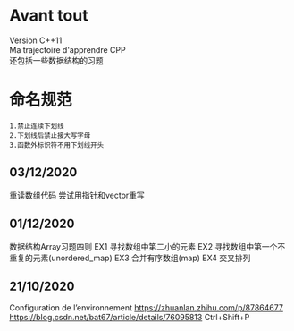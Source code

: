 # Avant tout
Version C++11  
Ma trajectoire d'apprendre CPP  
还包括一些数据结构的习题
# 命名规范
    1.禁止连续下划线
    2.下划线后禁止接大写字母
    3.函数外标识符不用下划线开头

## 03/12/2020
重读数组代码 尝试用指针和vector重写
## 01/12/2020
数据结构Array习题四则
EX1 寻找数组中第二小的元素
EX2 寻找数组中第一个不重复的元素(unordered_map)
EX3 合并有序数组(map)
EX4 交叉排列

## 21/10/2020
Configuration de l’environnement 
https://zhuanlan.zhihu.com/p/87864677
https://blog.csdn.net/bat67/article/details/76095813
Ctrl+Shift+P 
